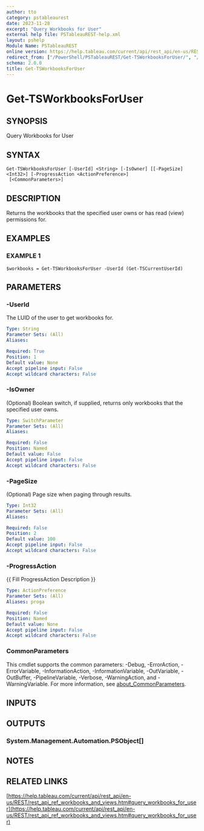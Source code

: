 ```yaml
---
author: tto
category: pstableaurest
date: 2023-11-28
excerpt: "Query Workbooks for User"
external help file: PSTableauREST-help.xml
layout: pshelp
Module Name: PSTableauREST
online version: https://help.tableau.com/current/api/rest_api/en-us/REST/rest_api_ref_workbooks_and_views.htm#query_workbooks_for_user
redirect_from: ["/PowerShell/PSTableauREST/Get-TSWorkbooksForUser/", "/PowerShell/PSTableauREST/get-tsworkbooksforuser/", "/PowerShell/get-tsworkbooksforuser/"]
schema: 2.0.0
title: Get-TSWorkbooksForUser
---
```


# Get-TSWorkbooksForUser

## SYNOPSIS
Query Workbooks for User

## SYNTAX

```
Get-TSWorkbooksForUser [-UserId] <String> [-IsOwner] [[-PageSize] <Int32>] [-ProgressAction <ActionPreference>]
 [<CommonParameters>]
```

## DESCRIPTION
Returns the workbooks that the specified user owns or has read (view) permissions for.

## EXAMPLES

### EXAMPLE 1
```
$workbooks = Get-TSWorkbooksForUser -UserId (Get-TSCurrentUserId)
```

## PARAMETERS

### -UserId
The LUID of the user to get workbooks for.

```yaml
Type: String
Parameter Sets: (All)
Aliases:

Required: True
Position: 1
Default value: None
Accept pipeline input: False
Accept wildcard characters: False
```

### -IsOwner
(Optional) Boolean switch, if supplied, returns only workbooks that the specified user owns.

```yaml
Type: SwitchParameter
Parameter Sets: (All)
Aliases:

Required: False
Position: Named
Default value: False
Accept pipeline input: False
Accept wildcard characters: False
```

### -PageSize
(Optional) Page size when paging through results.

```yaml
Type: Int32
Parameter Sets: (All)
Aliases:

Required: False
Position: 2
Default value: 100
Accept pipeline input: False
Accept wildcard characters: False
```

### -ProgressAction
{{ Fill ProgressAction Description }}

```yaml
Type: ActionPreference
Parameter Sets: (All)
Aliases: proga

Required: False
Position: Named
Default value: None
Accept pipeline input: False
Accept wildcard characters: False
```

### CommonParameters
This cmdlet supports the common parameters: -Debug, -ErrorAction, -ErrorVariable, -InformationAction, -InformationVariable, -OutVariable, -OutBuffer, -PipelineVariable, -Verbose, -WarningAction, and -WarningVariable. For more information, see [about_CommonParameters](http://go.microsoft.com/fwlink/?LinkID=113216).

## INPUTS

## OUTPUTS

### System.Management.Automation.PSObject[]
## NOTES

## RELATED LINKS

[https://help.tableau.com/current/api/rest_api/en-us/REST/rest_api_ref_workbooks_and_views.htm#query_workbooks_for_user](https://help.tableau.com/current/api/rest_api/en-us/REST/rest_api_ref_workbooks_and_views.htm#query_workbooks_for_user)

